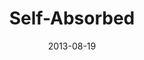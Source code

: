 ---
layout: music 
title: "Self-Absorbed"
series: "God Is ____"
date: 2013-08-19 
description: "Brian Tome talks about how God is self-absorbed."
audio: "http://www.crossroads.net/players/media/hq/god_is_06.mp3"
audio-duration: "42:36"
src: "http://www.crossroads.net/players/media/mediumHz/190x110_GodIs.jpg"
---
